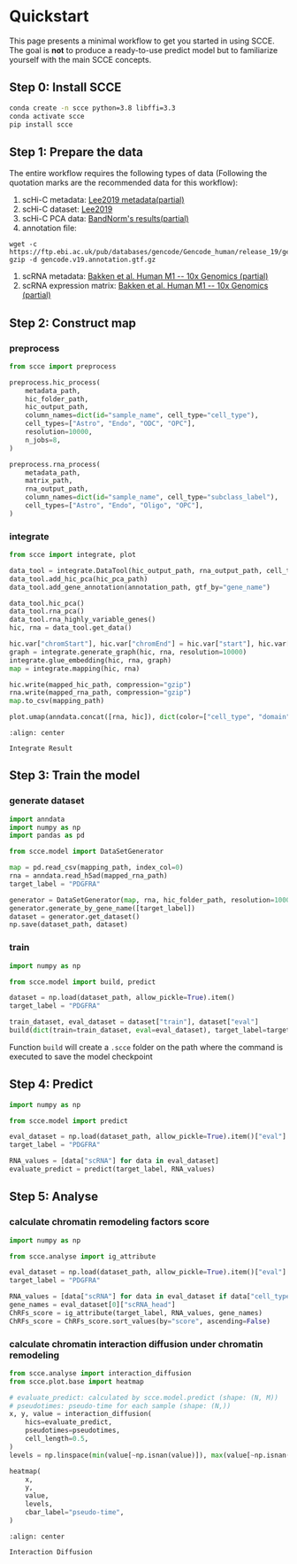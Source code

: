 # Quickstart

This page presents a minimal workflow to get you started in using SCCE. The goal is **not** to produce a ready-to-use predict model but to familiarize yourself with the main SCCE concepts.

## Step 0: Install SCCE

```bash
conda create -n scce python=3.8 libffi=3.3
conda activate scce
pip install scce
```

## Step 1: Prepare the data

The entire workflow requires the following types of data (Following the quotation marks are the recommended data for this workflow):
1. scHi-C metadata: [Lee2019 metadata(partial)](../../tests/data/hic/metadata.csv)
2. scHi-C dataset: [Lee2019](https://salkinstitute.app.box.com/s/fp63a4j36m5k255dhje3zcj5kfuzkyj1/folder/82405563291)
3. scHi-C PCA data: [BandNorm's results(partial)](../../tests/data/other/hic_pca.csv)
4. annotation file:
```
wget -c https://ftp.ebi.ac.uk/pub/databases/gencode/Gencode_human/release_19/gencode.v19.annotation.gtf.gz
gzip -d gencode.v19.annotation.gtf.gz
``` 
1. scRNA metadata: [Bakken et al. Human M1 -- 10x Genomics (partial)](../../tests/data/rna/metadata.csv)
2. scRNA expression matrix: [Bakken et al. Human M1 -- 10x Genomics (partial)](../../tests/data/rna/matrix.csv)

## Step 2: Construct map

### preprocess
```python
from scce import preprocess

preprocess.hic_process(
    metadata_path,
    hic_folder_path,
    hic_output_path,
    column_names=dict(id="sample_name", cell_type="cell_type"),
    cell_types=["Astro", "Endo", "ODC", "OPC"],
    resolution=10000,
    n_jobs=8,
)

preprocess.rna_process(
    metadata_path,
    matrix_path,
    rna_output_path,
    column_names=dict(id="sample_name", cell_type="subclass_label"),
    cell_types=["Astro", "Endo", "Oligo", "OPC"],
)
```

### integrate
```python
from scce import integrate, plot

data_tool = integrate.DataTool(hic_output_path, rna_output_path, cell_types=["Astro", "Endo", "Oligo", "ODC", "OPC"])
data_tool.add_hic_pca(hic_pca_path)
data_tool.add_gene_annotation(annotation_path, gtf_by="gene_name")

data_tool.hic_pca()
data_tool.rna_pca()
data_tool.rna_highly_variable_genes()
hic, rna = data_tool.get_data()

hic.var["chromStart"], hic.var["chromEnd"] = hic.var["start"], hic.var["end"]
graph = integrate.generate_graph(hic, rna, resolution=10000)
integrate.glue_embedding(hic, rna, graph)
map = integrate.mapping(hic, rna)

hic.write(mapped_hic_path, compression="gzip")
rna.write(mapped_rna_path, compression="gzip")
map.to_csv(mapping_path)

plot.umap(anndata.concat([rna, hic]), dict(color=["cell_type", "domain"]))
```

```{figure} _static/integrate_result.png
:align: center

Integrate Result
```

<!-- ![integrate result](_static/integrate_result.png) -->

## Step 3: Train the model

### generate dataset
```python
import anndata
import numpy as np
import pandas as pd

from scce.model import DataSetGenerator

map = pd.read_csv(mapping_path, index_col=0)
rna = anndata.read_h5ad(mapped_rna_path)
target_label = "PDGFRA"

generator = DataSetGenerator(map, rna, hic_folder_path, resolution=10000)
generator.generate_by_gene_name([target_label])
dataset = generator.get_dataset()
np.save(dataset_path, dataset)
```

### train
```python
import numpy as np

from scce.model import build, predict

dataset = np.load(dataset_path, allow_pickle=True).item()
target_label = "PDGFRA"

train_dataset, eval_dataset = dataset["train"], dataset["eval"]
build(dict(train=train_dataset, eval=eval_dataset), target_label=target_label)
```
Function `build` will create a `.scce` folder on the path where the command is executed to save the model checkpoint

## Step 4: Predict

```python
import numpy as np

from scce.model import predict

eval_dataset = np.load(dataset_path, allow_pickle=True).item()["eval"]
target_label = "PDGFRA"

RNA_values = [data["scRNA"] for data in eval_dataset]
evaluate_predict = predict(target_label, RNA_values)
```

## Step 5: Analyse

### calculate chromatin remodeling factors score
```python
import numpy as np

from scce.analyse import ig_attribute

eval_dataset = np.load(dataset_path, allow_pickle=True).item()["eval"]
target_label = "PDGFRA"

RNA_values = [data["scRNA"] for data in eval_dataset if data["cell_type"] == "OPC"]
gene_names = eval_dataset[0]["scRNA_head"]
ChRFs_score = ig_attribute(target_label, RNA_values, gene_names)
ChRFs_score = ChRFs_score.sort_values(by="score", ascending=False)
```

### calculate chromatin interaction diffusion under chromatin remodeling
```python
from scce.analyse import interaction_diffusion
from scce.plot.base import heatmap

# evaluate_predict: calculated by scce.model.predict (shape: (N, M))
# pseudotimes: pseudo-time for each sample (shape: (N,))
x, y, value = interaction_diffusion(
    hics=evaluate_predict,
    pseudotimes=pseudotimes,
    cell_length=0.5,
)
levels = np.linspace(min(value[~np.isnan(value)]), max(value[~np.isnan(value)]), 15)

heatmap(
    x,
    y,
    value,
    levels,
    cbar_label="pseudo-time",
)
```

```{figure} _static/chromatin_remodeling_result.png
:align: center

Interaction Diffusion
```